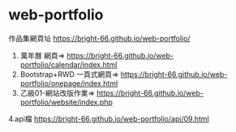 # web-portfolio
作品集網頁址 https://bright-66.github.io/web-portfolio/

1. 萬年曆 網頁=> 
 https://bright-66.github.io/web-portfolio/calendar/index.html
2. Bootstrap+RWD 一頁式網頁=>
 https://bright-66.github.io/web-portfolio/onepage/index.html
3. 乙級01-網站改版作業=>
 https://bright-66.github.io/web-portfolio/website/index.php

4.api檔
 https://bright-66.github.io/web-portfolio/api/09.html
 

